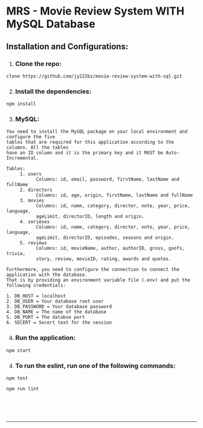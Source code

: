 # MRS - Movie Review System WITH MySQL Database
## Installation and Configurations:
1. ### Clone the repo:

~~~
clone https://github.com/jy222bz/movie-review-system-with-sql.git
~~~

2. ### Install the dependencies:
~~~
npm install
~~~

3. ### MySQL:
~~~
You need to install the MySQL package on your local environment and configure the five 
tables that are required for this application according to the columns. All the tables 
have an ID column and it is the primary key and it MUST be Auto-Incremental.

Tables:
     1. users 
           Columns: id, email, password, firstName, lastName and fullName
     2. directors
           Columns: id, age, origin, firstName, lastName and fullName 
     3. movies
           Columns: id, name, category, director, note, year, price, language, 
           ageLimit, directorID, length and origin.
     4. serieses
           Columns: id, name, category, director, note, year, price, language, 
           ageLimit, directorID, episodes, seasons and origin. 
     5. reviews
           Columns: id, movieName, author, authorID, gross, goofs, trivia, 
           story, review, movieID, rating, awards and quotes.

Furthermore, you need to configure the connection to connect the application with the database. 
That is by providing an environment variable file (.env) and put the following credentials: 

1. DB_HOST = localhost
2. DB_USER = Your database root user
3. DB_PASSWORD = Your database password
4. DB_NAME = The name of the database
5. DB_PORT = The databse port
6. SECERT = Secert text for the session
~~~

4. ### Run the application:
~~~
npm start
~~~
4. ### To run the eslint, run one of the following commands:
~~~
npm test
~~~
~~~
npm run lint
~~~
<br><br><br>
_____

